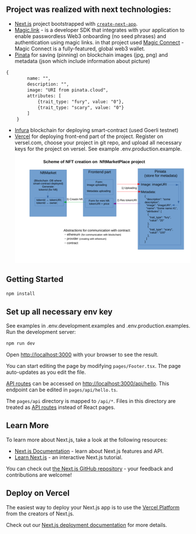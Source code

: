 ## Project was realized with next technologies:

- [Next.js](https://nextjs.org/) project bootstrapped with [`create-next-app`](https://github.com/vercel/next.js/tree/canary/packages/create-next-app).
- [Magic.link](https://magic.link/) - is a developer SDK that integrates with your application to enable passwordless Web3 onboarding (no seed phrases) and authentication using magic links.
 in that project used [Magic Connect](https://magic.link/connect) - Magic Connect is a fully-featured, global web3 wallet.
- [Pinata](https://app.pinata.cloud/) for saving (pinning) on blockchain images (jpg, png) and metadata (json which include information about picture)
```
{
        name: "",
        description: "",
        image: "URI from pinata.cloud",
        attributes: [
            {trait_type: "fury", value: "0"},
            {trait_type: "scary", value: "0"}
        ]
    }
```
- [Infura](https://infura.io/) blockchain for deploying smart-contract (used Goerli testnet)
- [Vercel](https://vercel.com/) for deploying front-end part of the project. Register on versel.com, choose your project in git repo, 
and upload all necessary keys for the project on versel. See example .env.production.example.
  ![alt text](https://github.com/Igor-Koniukhov/nft-market-eth-magic-link/blob/develop/public/images/scheme-nft-creation.png?raw=true)
## Getting Started
```bash
npm install
```
## Set up all necessary env key
See examples in .env.development.examples and .env.production.examples.
Run the development server:

```bash
npm run dev
```

Open [http://localhost:3000](http://localhost:3000) with your browser to see the result.

You can start editing the page by modifying `pages/Footer.tsx`. The page auto-updates as you edit the file.

[API routes](https://nextjs.org/docs/api-routes/introduction) can be accessed on [http://localhost:3000/api/hello](http://localhost:3000/api/hello). This endpoint can be edited in `pages/api/hello.ts`.

The `pages/api` directory is mapped to `/api/*`. Files in this directory are treated as [API routes](https://nextjs.org/docs/api-routes/introduction) instead of React pages.

## Learn More

To learn more about Next.js, take a look at the following resources:

- [Next.js Documentation](https://nextjs.org/docs) - learn about Next.js features and API.
- [Learn Next.js](https://nextjs.org/learn) - an interactive Next.js tutorial.

You can check out [the Next.js GitHub repository](https://github.com/vercel/next.js/) - your feedback and contributions are welcome!

## Deploy on Vercel

The easiest way to deploy your Next.js app is to use the [Vercel Platform](https://vercel.com/new?utm_medium=default-template&filter=next.js&utm_source=create-next-app&utm_campaign=create-next-app-readme) from the creators of Next.js.

Check out our [Next.js deployment documentation](https://nextjs.org/docs/deployment) for more details.
